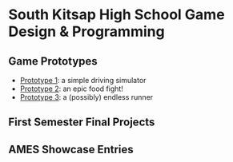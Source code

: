 # South Kitsap High School Game Design & Programming

## Game Prototypes

* [Prototype 1][p1]: a simple driving simulator
* [Prototype 2][p2]: an epic food fight!
* [Prototype 3][p3]: a (possibly) endless runner

[p1]: <https://game-design-and-programming.github.io/Prototypes/prototype-1/>
[p2]: <prototype-2/>
[p3]: <prototype-3/>

## First Semester Final Projects

## AMES Showcase Entries

